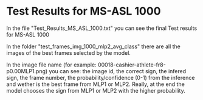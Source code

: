# Test Results for MS-ASL 1000

In the file "Test_Results_MS_ASL_1000.txt" you can see the final Test results for MS-ASL 1000

In the folder "test_frames_img_1000_mlp2_avg_class" there are all the images of the best frames selected by the model.

In the image file name (for example: 00018-cashier-athlete-fr8-p0.00MLP1.png) you can see: the image id, the correct sign, the infered sign, the frame number, the probability/confidence (0-1) from the inference and wether is the best frame from MLP1 or MLP2.
Really, at the end the model chooses the sign from MLP1 or MLP2 with the higher probability.

